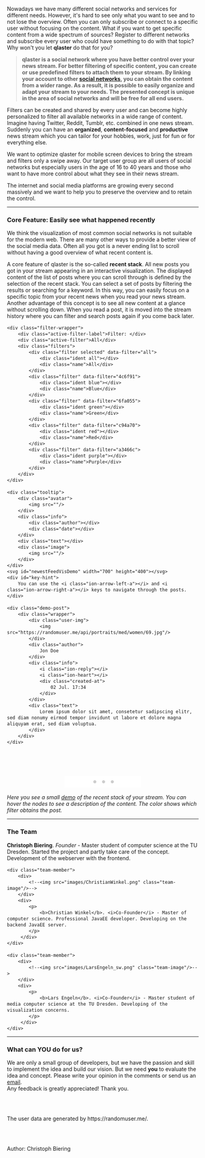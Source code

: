 
Nowadays we have many different social networks and services for different needs. However, it's hard to see only what you want to see and to not lose the overview. Often you can only subscribe or connect to a specific user without focusing on the content. What if you want to get specific content from a wide spectrum of sources? Register to different networks and subscribe every user who could have something to do with that topic? Why won't you let **qlaster** do that for you?

> **qlaster is a social network where you have better control over your news stream. For better filtering of specific content, you can create or use predefined filters to attach them to your stream. By linking your account to other <a href="#" data-tooltip="The usage is limited to the provided APIs">social networks</a>, you can obtain the content from a wider range. As a result, it is possible to easily organize and adapt your stream to your needs. The presented concept is unique in the area of social networks and will be free for all end users.**

Filters can be created and shared by every user and can become highly personalized to filter all available networks in a wide range of content. Imagine having Twitter, Reddit, Tumblr, etc. combined in one news stream.
Suddenly you can have an **organized**, **content-focused** and **productive** news stream which you can tailor for your hobbies, work, just for fun or for everything else.

We want to optimize qlaster for mobile screen devices to bring the stream and filters only a swipe away.
Our target user group are all users of social networks but especially users in the age of 16 to 40 years and  those who want to have more control about what they see in their news stream.

The internet and social media platforms are growing every second massively and we want to help you to preserve the overview and to retain the control.

---

### Core Feature: Easily see what happened recently
<div id="startDemo"></div>

We think the visualization of most common social networks is not suitable for the modern web. There are many other ways to provide a better view of the social media data. Often all you got is a never ending list to scroll without having a good overview of what recent content is.

A core feature of qlaster is the so-called **recent stack**. All new posts you got in your stream appearing in an interactive visualization. The displayed content of the list of posts where you can scroll through is defined by the selection of the recent stack. You can select a set of posts by filtering the results or searching for a keyword. In this way, you can easily focus on a specific topic from your recent news when you read your news stream. Another advantage of this concept is to see all new content at a glance without scrolling down. When you read a post, it is moved into the stream history where you can filter and search posts again if you come back later.

<!--We will achieve a great and modern visualization for different social media data allowing the user to work with this information in a very fast and productive way. Also, we were planning a network visualization about the connections between users in a cluster-like representation. Otherwise, we want to create an overview of your chat connections.
In the following, you see a small demo which visualizes the recent stack on your stream.-->


<!-- aker, erste gleich aktiv -->

<div class="demo-wrapper">
    <!--<div class="action-sort">Sort</div>-->

    <div class="filter-wrapper">
        <div class="active-filter-label">Filter: </div>
        <div class="active-filter">All</div>
        <div class="filters">
            <div class="filter selected" data-filter="all">
                <div class="ident all"></div>
                <div class="name">All</div>
            </div>
            <div class="filter" data-filter="4c6f91">
                <div class="ident blue"></div>
                <div class="name">Blue</div>
            </div>
            <div class="filter" data-filter="6fa055">
                <div class="ident green"></div>
                <div class="name">Green</div>
            </div>
            <div class="filter" data-filter="c94a70">
                <div class="ident red"></div>
                <div class="name">Red</div>
            </div>
            <div class="filter" data-filter="a3466c">
                <div class="ident purple"></div>
                <div class="name">Purple</div>
            </div>
        </div>
    </div>

    <div class="tooltip">
        <div class="avatar">
            <img src=""/>
        </div>
        <div class="info">
            <div class="author"></div>
            <div class="date"></div>
        </div>
        <div class="text"></div>
        <div class="image">
            <img src=""/>
        </div>
    </div>
    <svg id="newestFeedVisDemo" width="700" height="400"></svg>
    <div id="key-hint">
        You can use the <i class="ion-arrow-left-a"></i> and <i class="ion-arrow-right-a"></i> keys to navigate through the posts.
    </div>

    <div class="demo-post">
        <div class="wrapper">
            <div class="user-img">
                <img src="https://randomuser.me/api/portraits/med/women/69.jpg"/>
            </div>
            <div class="author">
                Jon Doe
            </div>
            <div class="info">
                <i class="ion-reply"></i>
                <i class="ion-heart"></i>
                <div class="created-at">
                    02 Jul. 17:34
                </div>
            </div>
            <div class="text">
                Lorem ipsum dolor sit amet, consetetur sadipscing elitr, sed diam nonumy eirmod tempor invidunt ut labore et dolore magna aliquyam erat, sed diam voluptua.
            </div>
        </div>
    </div>
</div><br /><br /><br /><br />

<script src='js/jquery.min.js'>{newline}</script>
<script src='js/d3.min.js'>{newline}</script>
<script src='js/nodeGridDemo.js'>{newline}</script>
<script src='js/snippets/feedData.js'>{newline}</script>
<script src='js/snippets/newestFeedVisDemo2.js'>{newline}</script>

<div style="text-align:center;"><img src="images/dots.png"/></div>

_Here you see a small <a href="#" data-tooltip="The demo is still in development and changes are possible.">demo</a> of the recent stack of your stream. You can hover the nodes to see a description of the content. The color shows which filter obtains the post._

---

### The Team

<div class="team-members">
    <div class="team-member">
        <div>
            <!--<img src="images/ava01_white.png" class="team-image"/>-->
        </div>
        <div>
            <p>
                <b>Christoph Biering</b>. <i>Founder</i> - Master student of computer science at the TU Dresden. Started the project and partly take care of the concept. Development of the webserver with the frontend.
            </p>
         </div>
    </div>

    <div class="team-member">
        <div>
            <!--<img src="images/ChristianWinkel.png" class="team-image"/>-->
        </div>
        <div>
            <p>
                <b>Christian Winkel</b>. <i>Co-Founder</i> - Master of computer science. Professional JavaEE developer. Developing on the backend JavaEE server.
            </p>
         </div>
    </div>

    <div class="team-member">
        <div>
            <!--<img src="images/LarsEngeln_sw.png" class="team-image"/>-->
        </div>
        <div>
            <p>
                <b>Lars Engeln</b>. <i>Co-Founder</i> - Master student of media computer science at the TU Dresden. Developing of the visualization concerns.
            </p>
         </div>
    </div>
</div>

---

### What can YOU do for us?
We are only a small group of developers, but we have the passion and skill to implement the idea and build our vision.
But we need **you** to evaluate the idea and concept. Please write your opinion in the comments or send us an <a href="mailto:qlaster@protonmail.com">email</a>.<br />
Any feedback is greatly appreciated! Thank you.

<br /><br />

<div style="font-size: 14px;">The user data are generated by https://randomuser.me/.</div>

<br /><br />

<div class="post-author">Author: Christoph Biering</div>

